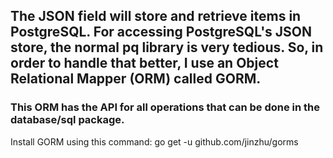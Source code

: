 ## The JSON field will store and retrieve items in PostgreSQL. For accessing PostgreSQL's JSON store, the normal pq library is very tedious. So, in order to handle that better, I use an Object Relational Mapper (ORM) called GORM.

### This ORM has the API for all operations that can be done in the database/sql package.
Install GORM using this command:
go get -u github.com/jinzhu/gorms